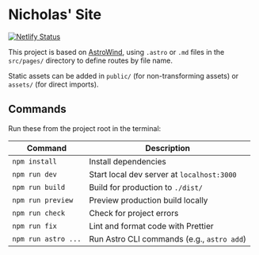 # Nicholas' Site

[![Netlify Status](https://api.netlify.com/api/v1/badges/10d83a12-0f48-46d9-a25a-e967a785297e/deploy-status)](https://app.netlify.com/sites/nicholasnadeau/deploys)

This project is based on [AstroWind](https://github.com/onwidget/astrowind), using `.astro` or `.md` files in the `src/pages/` directory to define routes by file name.

Static assets can be added in `public/` (for non-transforming assets) or `assets/` (for direct imports).

## Commands

Run these from the project root in the terminal:

| Command             | Description                                |
| ------------------- | ------------------------------------------ |
| `npm install`       | Install dependencies                       |
| `npm run dev`       | Start local dev server at `localhost:3000` |
| `npm run build`     | Build for production to `./dist/`          |
| `npm run preview`   | Preview production build locally           |
| `npm run check`     | Check for project errors                   |
| `npm run fix`       | Lint and format code with Prettier         |
| `npm run astro ...` | Run Astro CLI commands (e.g., `astro add`) |
